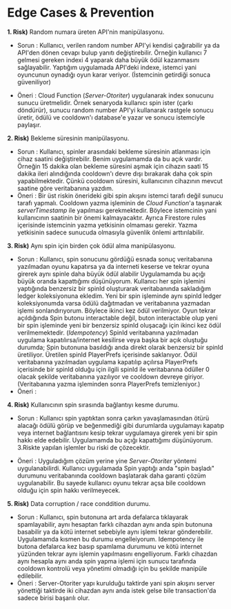 # Edge Cases & Prevention

**1. Risk)** Random numara üreten API'nin manipülasyonu.

  - Sorun : Kullanıcı, verilen random number API'yi kendisi çağırabilir ya da API'den dönen cevapı bulup yanıtı değiştirebilir. 
		    Örneğin kullanıcı 7 gelmesi gereken indexi 4 yaparak daha büyük ödül kazanmasını sağlayabilir.
            Yaptığım uygulamada API'deki indexe, istemci yani oyuncunun oynadığı oyun karar veriyor. (İstemcinin getirdiği sonuca güveniliyor)
	
   - Öneri : Cloud Function (*Server-Otoriter*) uygulanarak index sonucunu sunucu üretmelidir. 
			      Örnek senaryoda kullanıcı spin ister (çarkı döndürür), sunucu random number API'yi kullanarak rastgele sonucu üretir, ödülü ve cooldown'ı database'e yazar ve sonucu istemciyle paylaşır.
			  
**2. Risk)** Bekleme süresinin manipülasyonu.

  - Sorun : Kullanıcı, spinler arasındaki bekleme süresinin atlanması için cihaz saatini değiştirebilir.
            Benim uygulamamda da bu açık vardır. Örneğin 15 dakika olan bekleme süresini aşmak için cihazın saati 15 dakika ileri alındığında cooldown'ı devre dışı bırakarak daha çok spin yapabilmektedir. Çünkü cooldown süresini, kullanıcının cihazının mevcut saatine 			    göre veritabanına yazdım.
  - Öneri : Bir üst riskin önerideki gibi spin akışını istemci tarafı değil sunucu tarafı yapmalı. 
	          Cooldown yazma işleminin de *Cloud Function*'a taşınarak *serverTimestamp* ile yapılması gerekmektedir. Böylece istemcinin yani kullanıcının saatinin bir önemi kalmayacaktır. 
			      Ayrıca Firestore rules içerisinde istemcinin yazma yetkisinin olmaması gerekir. Yazma yetkisinin sadece sunucuda olmasıyla güvenlik önlemi arttırılabilir.
			  
**3. Risk)** Aynı spin için birden çok ödül alma manipülasyonu.

  - Sorun : Kullanıcı, spin sonucunu gördüğü esnada sonuç veritabanına yazılmadan oyunu kapatırsa ya da interneti keserse ve tekrar oyuna girerek aynı spinle daha büyük ödül alabilir
			      Uygulamamda bu açığı büyük oranda kapattığımı düşünüyorum. Kullanıcı her spin işlemini yaptığında benzersiz bir spinId oluşturarak veritabanında sakladığım ledger koleksiyonuna ekledim.
            Yeni bir spin işleminde aynı spinId ledger koleksiyonumda varsa ödülü dağıtmadan ve veritabanına yazmadan işlemi sonlandırıyorum. Böylece ikinci kez ödül verilmiyor. Oyun tekrar açıldığında Spin butonu interactable değil, buton interactable olup yeni bir spin               işleminde yeni bir benzersiz spinId oluşacağı için ikinci kez ödül verilmemektedir. (*Idempotency*)
    SpinId veritabanına yazılmadan uygulama kapatılırsa/internet kesilirse veya başka bir açık oluştuğu durumda; Spin butonuna basıldığı anda direkt olarak benzersiz bir spinId üretiliyor. Üretilen spinId PlayerPrefs                     içerisinde saklanıyor. Ödül veritabanına yazılmadan uygulama kapatılıp açılırsa PlayerPrefs içerisinde bir spinId olduğu için ilgili spinId ile veritabanına ödüller 0 olacak şekilde veritabanına yazılıyor ve cooldown devreye giriyor. (Veritabanına yazma işleminden sonra PlayerPrefs temizleniyor.)  
  - Öneri :     

**4. Risk)** Kullanıcının spin sırasında bağlantıyı kesme durumu.

- Sorun : Kullanıcı spin yaptıktan sonra çarkın yavaşlamasından ötürü alacağı ödülü görüp ve beğenmediği gibi durumlarda uygulamayı kapatıp veya internet bağlantısını kesip tekrar uygulamaya girerek yeni bir spin hakkı elde edebilir.
          Uygulamamda bu açığı kapattığımı düşünüyorum. 3.Riskte yapılan işlemler bu riski de çözecektir.

- Öneri : Uyguladığım çözüm yerine yine *Server-Otoriter* yöntemi uygulanabilirdi. Kullanıcı uygulamada Spin yaptığı anda "spin başladı" durumunu veritabanında cooldown başlatarak daha garanti çözüm uygulanabilir. Bu sayede kullanıcı oyunu tekrar açsa bile cooldown olduğu için spin hakkı verilmeyecek.

**5. Risk)** Data corruption / race conddition durumu.
- Sorun : Kullanıcı, spin butonuna art arda defalarca tıklayarak spamlayabilir, aynı hesaptan farklı cihazdan aynı anda spin butonuna basabilir ya da kötü internet sebebiyle aynı işlemi tekrar gönderebilir.
          Uygulamamda kısmen bu durumu engelleiyorum. Idempotency ile butona defalarca kez basıp spamlama durumunu ve kötü internet yüzünden tekrar aynı işlemin yapılmasını engelliyorum. 
		  Farklı cihazdan aynı hesapla aynı anda spin yapma işlemi için sunucu tarafında cooldown kontrolü veya yönetimi olmadığı için bu şekilde manipüle edilebilir.
- Öneri : Server-Otoriter yapı kurulduğu taktirde yani spin akışını server yönettiği taktirde iki cihazdan aynı anda istek gelse bile transaction'da sadece birisi başarılı olur.
